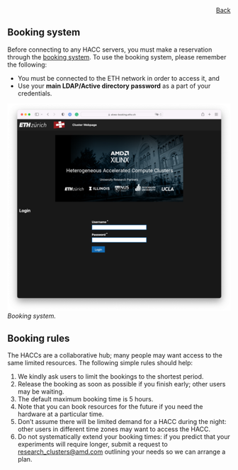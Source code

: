 <div id="readme" class="Box-body readme blob js-code-block-container">
<article class="markdown-body entry-content p-3 p-md-6" itemprop="text">
<p align="right">
<a href="https://github.com/fpgasystems/hacc/blob/main/README.md#sections">Back</a>
</p>

# Booking system 
Before connecting to any HACC servers, you must make a reservation through the [booking system](https://alveo-booking.ethz.ch/login.php). To use the booking system, please remember the following:

* You must be connected to the ETH network in order to access it, and
* Use your **main LDAP/Active directory password** as a part of your credentials.

![Booking system.](../imgs/booking-system.png "Booking system.")
*Booking system.*

## Booking rules
The HACCs are a collaborative hub; many people may want access to the same limited resources. The following simple rules should help:

1. We kindly ask users to limit the bookings to the shortest period. 
2. Release the booking as soon as possible if you finish early; other users may be waiting.
3. The default maximum booking time is 5 hours. 
4. Note that you can book resources for the future if you need the hardware at a particular time.
5. Don’t assume there will be limited demand for a HACC during the night: other users in different time zones may want to access the HACC.
6. Do not systematically extend your booking times: if you predict that your experiments will require longer, submit a request to research_clusters@amd.com outlining your needs so we can arrange a plan.